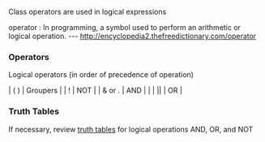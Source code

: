 Class operators are used in logical expressions


operator
: In programming, a symbol used to perform an arithmetic or logical operation. 
--- http://encyclopedia2.thefreedictionary.com/operator



### Operators

Logical operators (in order of precedence of operation)

| ( ) |  Groupers |
| ! | NOT |
| & or . | AND |
| \| \|\| | OR |

### Truth Tables
If necessary, review [truth tables](https://en.wikipedia.org/wiki/Truth_table#Logical_conjunction_.28AND.29) for logical operations AND, OR, and NOT
